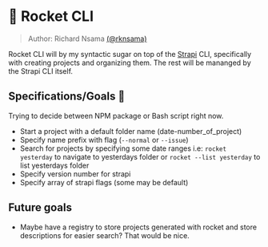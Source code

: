# 🚀 Rocket CLI

> Author: Richard Nsama [(@rknsama)](https://twitter.com/rknsama)

Rocket CLI will by my syntactic sugar on top of the [Strapi](https://strapi.io) CLI, specifically with creating projects and organizing them. The rest will be mananged by the Strapi CLI itself.

## Specifications/Goals 🎯

Trying to decide between NPM package or Bash script right now.

- Start a project with a default folder name (date-number_of_project)
- Specify name prefix with flag (`--normal` or `--issue`)
- Search for projects by specifying some date ranges i.e: `rocket yesterday` to navigate to yesterdays folder or `rocket --list yesterday` to list yesterdays folder
- Specify version number for strapi
- Specify array of strapi flags (some may be default)

## Future goals

- Maybe have a registry to store projects generated with rocket and store descriptions for easier search? That would be nice.
